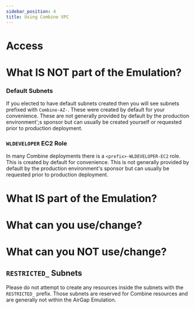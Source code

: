 ```yaml
---
sidebar_position: 4
title: Using Combine VPC
---
```


# Access

# What IS NOT part of the Emulation?

### Default Subnets

If you elected to have default subnets created then you will see subnets prefixed with `Combine-AZ-`. These were created by default for your convenience. These are not generally provided by default by the production environment';s sponsor but can usually be created yourself or requested prior to production deployment.

### `WLDEVELOPER` EC2 Role

In many Combine deployments there is a `<prefix>-WLDEVELOPER-EC2` role. This is created by default for convenience. This is not generally provided by default by the production environment's sponsor but can usually be requested prior to production deployment.

# What IS part of the Emulation?

# What can you use/change?

# What can you NOT use/change?

## `RESTRICTED_` Subnets

Please do not attempt to create any resources inside the subnets with the `RESTRICTED_` prefix. Those subnets are reserved for Combine resources and are generally not within the AirGap Emulation.
